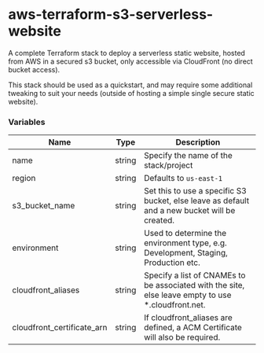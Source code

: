 # aws-terraform-s3-serverless-website
A complete Terraform stack to deploy a serverless static website, hosted from AWS in a secured s3 bucket, only accessible via CloudFront (no direct bucket access).

This stack should be used as a quickstart, and may require some additional tweaking to suit your needs (outside of hosting a simple single secure static website).

### Variables

Name|Type|Description|
|---|---|---|
|name|string|Specify the name of the stack/project|
|region|string|Defaults to `us-east-1`|
|s3_bucket_name|string|Set this to use a specific S3 bucket, else leave as default and a new bucket will be created.|
|environment|string|Used to determine the environment type, e.g. Development, Staging, Production etc.|
|cloudfront_aliases|string|Specify a list of CNAMEs to be associated with the site, else leave empty to use *.cloudfront.net.|
|cloudfront_certificate_arn|string|If cloudfront_aliases are defined, a ACM Certificate will also be required.|
